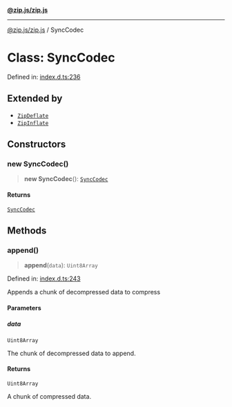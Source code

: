 [**@zip.js/zip.js**](../README.md)

***

[@zip.js/zip.js](../globals.md) / SyncCodec

# Class: SyncCodec

Defined in: [index.d.ts:236](https://github.com/gildas-lormeau/zip.js/blob/6e0fd98b749fcfd4608f898ad72964d533d72ffa/index.d.ts#L236)

## Extended by

- [`ZipDeflate`](ZipDeflate.md)
- [`ZipInflate`](ZipInflate.md)

## Constructors

### new SyncCodec()

> **new SyncCodec**(): [`SyncCodec`](SyncCodec.md)

#### Returns

[`SyncCodec`](SyncCodec.md)

## Methods

### append()

> **append**(`data`): `Uint8Array`

Defined in: [index.d.ts:243](https://github.com/gildas-lormeau/zip.js/blob/6e0fd98b749fcfd4608f898ad72964d533d72ffa/index.d.ts#L243)

Appends a chunk of decompressed data to compress

#### Parameters

##### data

`Uint8Array`

The chunk of decompressed data to append.

#### Returns

`Uint8Array`

A chunk of compressed data.
